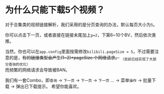 # 为什么只能下载5个视频？

对于合集类的视频链接解析，我们采用的是分页查询的办法，默认每页大小为`5`。  

你可以点击下一页，或者直接在链接末尾加上`p=2`，下第6~10个BV，然后依次类推。  

当然，你也可以在`app.config`里面按需修改`bilibili.pageSize = 5`，不过需要注意的是，~~有的链接类型会产生(1~2)*pageSize 个网络请求。~~ <sub>（目前已经实现了大部分查询的优化）</sub>  
而频繁的网络请求会导致被BAN。

我们有一套Combo，即`查询` -> `下一页` -> `下一页` -> `下一页` ... -> 菜单`操作` -> 批量下载 -> 弹出已下载提示。
希望你能喜欢。